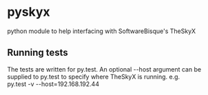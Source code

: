 # pyskyx
python module to help interfacing with SoftwareBisque's TheSkyX
  

## Running tests

The tests are written for py.test. An optional --host argument can be supplied
to py.test to specify where TheSkyX is running. e.g.  
 py.test -v --host=192.168.192.44
